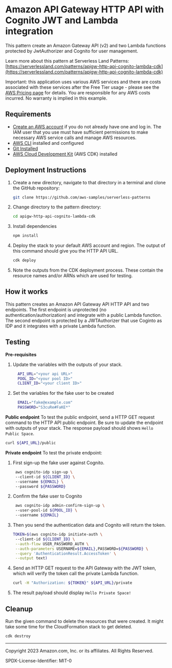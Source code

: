 # Amazon API Gateway HTTP API with Cognito JWT and Lambda integration

This pattern create an Amazon Gateway API (v2) and two Lambda functions protected by JwtAuthorizer and Cognito for user management.

Learn more about this pattern at Serverless Land Patterns: [https://serverlessland.com/patterns/apigw-http-api-cognito-lambda-cdk](https://serverlessland.com/patterns/apigw-http-api-cognito-lambda-cdk)

Important: this application uses various AWS services and there are costs associated with these services after the Free Tier usage - please see the [AWS Pricing page](https://aws.amazon.com/pricing/) for details. You are responsible for any AWS costs incurred. No warranty is implied in this example.

## Requirements

* [Create an AWS account](https://portal.aws.amazon.com/gp/aws/developer/registration/index.html) if you do not already have one and log in. The IAM user that you use must have sufficient permissions to make necessary AWS service calls and manage AWS resources.
* [AWS CLI](https://docs.aws.amazon.com/cli/latest/userguide/install-cliv2.html) installed and configured
* [Git Installed](https://git-scm.com/book/en/v2/Getting-Started-Installing-Git)
* [AWS Cloud Development Kit](https://docs.aws.amazon.com/cdk/v2/guide/getting_started.html) (AWS CDK) installed

## Deployment Instructions

1. Create a new directory, navigate to that directory in a terminal and clone the GitHub repository:
    ```bash 
    git clone https://github.com/aws-samples/serverless-patterns
    ```

1. Change directory to the pattern directory:
    ```bash
    cd apigw-http-api-cognito-lambda-cdk
    ```

1. Install dependencies
    ```bash
    npm install
    ```

1. Deploy the stack to your default AWS account and region. The output of this command should give you the HTTP API URL.
    ```bash
    cdk deploy
    ```

1. Note the outputs from the CDK deployment process. These contain the resource names and/or ARNs which are used for testing.

## How it works

This pattern creates an Amazon API Gateway API HTTP API and two endpoints. The first endpoint is unprotected (no authentication/authorization) and integrate with a public Lambda function. The second endpoint is protected by a JWTAuthorizer that use Coginto as IDP and it integrates with a private Lambda function.

## Testing

**Pre-requisites**
1. Update the variables with the outputs of your stack.
   ```bash
     API_URL="<your api URL>"    
     POOL_ID="<your pool ID>" 
     CLIENT_ID="<your client ID>" 
   ```
2. Set the variables for the fake user to be created
   ```bash
     EMAIL="fake@example.com"                                         
     PASSWORD="S3cuRe#FaKE*"
   ```

**Public endpoint**
To test the public endpoint, send a HTTP GET request command to the HTTP API public endpoint. Be sure to update the endpoint with outputs of your stack. The response payload should shows `Hello Public Space`.
```bash
curl ${API_URL}/public 
```

**Private endpoint**
To test the private endpoint:
1. First sign-up the fake user against Cognito. 
   ```bash
    aws cognito-idp sign-up \                  
    --client-id ${CLIENT_ID} \  
    --username ${EMAIL} \             
    --password ${PASSWORD}
   ```
2. Confirm the fake user to Cognito
   ```bash
    aws cognito-idp admin-confirm-sign-up \                  
    --user-pool-id ${POOL_ID} \ 
    --username ${EMAIL}   
   ```
4. Then you send the authentication data and Cognito will return the token. 
   ```bash
   TOKEN=$(aws cognito-idp initiate-auth \                          
    --client-id ${CLIENT_ID} \
    --auth-flow USER_PASSWORD_AUTH \
    --auth-parameters USERNAME=${EMAIL},PASSWORD=${PASSWORD} \
    --query 'AuthenticationResult.AccessToken' \
    --output text)
   ```
5. Send an HTTP GET request to the API Gateway with the JWT token, which will verify the token call the private Lambda function.
    ```bash
    curl -H "Authorization: ${TOKEN}" ${API_URL}/private
    ```
6. The result payload should display `Hello Private Space!`
 

## Cleanup
 
Run the given command to delete the resources that were created. It might take some time for the CloudFormation stack to get deleted.
```bash
cdk destroy
```

----
Copyright 2023 Amazon.com, Inc. or its affiliates. All Rights Reserved.

SPDX-License-Identifier: MIT-0
